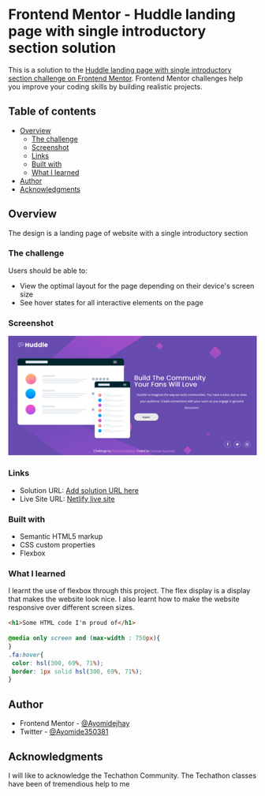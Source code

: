 # Frontend Mentor - Huddle landing page with single introductory section solution

This is a solution to the [Huddle landing page with single introductory section challenge on Frontend Mentor](https://www.frontendmentor.io/challenges/huddle-landing-page-with-a-single-introductory-section-B_2Wvxgi0). Frontend Mentor challenges help you improve your coding skills by building realistic projects. 

## Table of contents

- [Overview](#overview)
  - [The challenge](#the-challenge)
  - [Screenshot](#screenshot)
  - [Links](#links)
  - [Built with](#built-with)
  - [What I learned](#what-i-learned)
- [Author](#author)
- [Acknowledgments](#acknowledgments)



## Overview


The design is a landing page of website with a single introductory section


### The challenge

Users should be able to:

- View the optimal layout for the page depending on their device's screen size
- See hover states for all interactive elements on the page

### Screenshot

![](./images/Screenshot%202022-07-29%20at%2002-25-49%20Huddle%20Landing%20Page.png)





### Links

- Solution URL: [Add solution URL here](https://github.com/Ayomidejhay/Huddle-landing-page.git)
- Live Site URL: [Netlify live site](https://classy-semifreddo-098e22.netlify.app/)



### Built with

- Semantic HTML5 markup
- CSS custom properties
- Flexbox



### What I learned

I learnt the use of flexbox through this project. The flex display is a display that makes the website look nice. I also learnt how to make the website responsive over different screen sizes.


```html
<h1>Some HTML code I'm proud of</h1>
```
```css
@media only screen and (max-width : 750px){
}
.fa:hover{
 color: hsl(300, 69%, 71%);
 border: 1px solid hsl(300, 69%, 71%);
}

```


## Author
- Frontend Mentor - [@Ayomidejhay](https://www.frontendmentor.io/profile/@Ayomidejhay)
- Twitter - [@Ayomide350381](https://www.twitter.com/Ayomide350381)



## Acknowledgments

I will like to acknowledge the Techathon Community. The Techathon classes have been of tremendious help to me


